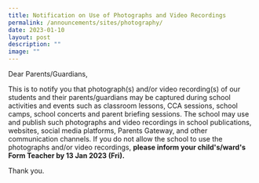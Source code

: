 ```yaml
---
title: Notification on Use of Photographs and Video Recordings
permalink: /announcements/sites/photography/
date: 2023-01-10
layout: post
description: ""
image: ""
---
```

Dear Parents/Guardians,

This is to notify you that photograph(s) and/or video recording(s) of our students and their parents/guardians may be captured during school activities and events such as classroom lessons, CCA sessions, school camps, school concerts and parent briefing sessions. The school may use and publish such photographs and video recordings in school publications, websites, social media platforms, Parents Gateway, and other communication channels. If you do not allow the school to use the photographs and/or video recordings, **please inform your child's/ward's Form Teacher by 13 Jan 2023 (Fri).**

Thank you.
